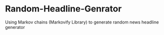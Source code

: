 # Random-Headline-Genrator
Using Markov chains (Markovify Library) to generate random news headline generator
